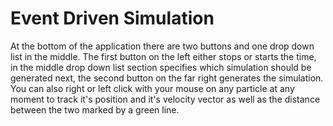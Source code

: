 # Event Driven Simulation

At the bottom of the application there are two buttons and one drop down list in the middle.
The first button on the left either stops or starts the time, in the middle drop down list section specifies which simulation should be generated next, the second button on the far right generates the simulation. You can also right or left click with your mouse on any particle at any moment to track it's position and it's velocity vector as well as the distance between the two marked by a green line.
